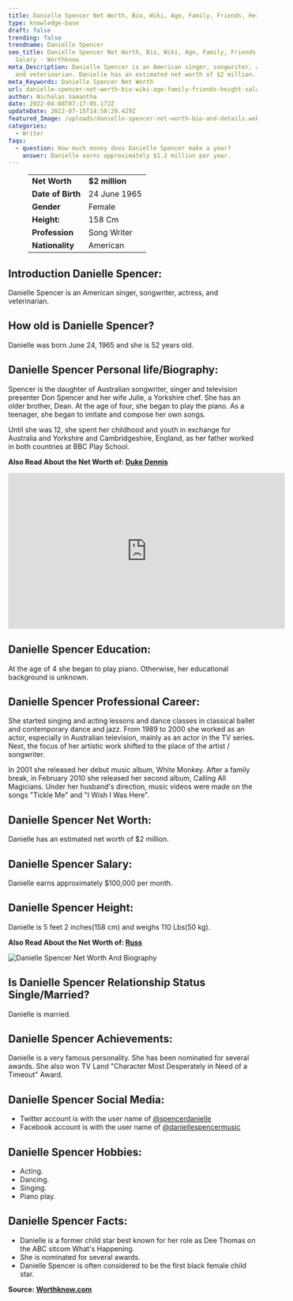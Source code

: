 ```yaml
---
title: Danielle Spencer Net Worth, Bio, Wiki, Age, Family, Friends, Height & Salary
type: knowledge-base
draft: false
trending: false
trendname: Danielle Spencer
seo_title: Danielle Spencer Net Worth, Bio, Wiki, Age, Family, Friends, Height &
  Salary - Worthknow
meta_Description: Danielle Spencer is an American singer, songwriter, actress,
  and veterinarian. Danielle has an estimated net worth of $2 million.
meta_Keywords: Danielle Spencer Net Worth
url: danielle-spencer-net-worth-bio-wiki-age-family-friends-height-salary
author: Nicholas Samantha
date: 2022-04-08T07:17:05.172Z
updateDate: 2022-07-15T14:50:20.429Z
featured_Image: /uploads/danielle-spencer-net-worth-bio-and-details.webp
categories:
  - Writer
faqs:
  - question: How much money does Danielle Spencer make a year?
    answer: Danielle earns approximately $1.2 million per year.
---
```

<figure class="wp-block-table is-style-stripes">
  <table>
    <tbody>
      <tr>
        <td>
          <strong>Net Worth</strong>
        </td>
        <td>
          <strong>$2 million</strong>
        </td>
      </tr>
      <tr>
        <td>
          <strong>Date of Birth</strong>
        </td>
        <td>24 June 1965</td>
      </tr>
      <tr>
        <td>
          <strong>Gender</strong>
        </td>
        <td>Female</td>
      </tr>
      <tr>
        <td>
          <strong>Height:</strong>
        </td>
        <td>158 Cm</td>
      </tr>
      <tr>
        <td>
          <strong>Profession</strong>
        </td>
        <td>Song Writer</td>
      </tr>
      <tr>
        <td>
          <strong>Nationality</strong>
        </td>
        <td>American</td>
      </tr>
    </tbody>
  </table>
</figure>

## **Introduction Danielle Spencer:**

Danielle Spencer is an American singer, songwriter, actress, and veterinarian.

## **How old is Danielle Spencer?**

Danielle was born June 24, 1965 and she is 52 years old.

## **Danielle Spencer Personal life/Biography:**

Spencer is the daughter of Australian songwriter, singer and television presenter Don Spencer and her wife Julie, a Yorkshire chef. She has an older brother, Dean. At the age of four, she began to play the piano. As a teenager, she began to imitate and compose her own songs.

Until she was 12, she spent her childhood and youth in exchange for Australia and Yorkshire and Cambridgeshire, England, as her father worked in both countries at BBC Play School.

**Also Read About the Net Worth of: <a href="https://worthknow.com/duke-dennis-net-worth-bio-wiki-age-family-friends-height-salary/" target="_blank" rel="noopener">Duke Dennis</a>**

<iframe width="560" height="315" src="https://www.youtube.com/embed/0Qd49WVsrBU" title="YouTube video player" frameborder="0" allow="accelerometer; autoplay; clipboard-write; encrypted-media; gyroscope; picture-in-picture" allowfullscreen></iframe>

## **Danielle Spencer Education:**

At the age of 4 she began to play piano. Otherwise, her educational background is unknown.

## **Danielle Spencer Professional Career:**

She started singing and acting lessons and dance classes in classical ballet and contemporary dance and jazz. From 1989 to 2000 she worked as an actor, especially in Australian television, mainly as an actor in the TV series. Next, the focus of her artistic work shifted to the place of the artist / songwriter.

In 2001 she released her debut music album, White Monkey. After a family break, in February 2010 she released her second album, Calling All Magicians. Under her husband's direction, music videos were made on the songs "Tickle Me" and "I Wish I Was Here".

## **Danielle Spencer Net Worth:**

Danielle has an estimated net worth of $2 million.

## **Danielle Spencer Salary:**

Danielle earns approximately $100,000 per month.

## **Danielle Spencer Height:**

Danielle is 5 feet 2 inches(158 cm) and weighs 110 Lbs(50 kg).

**Also Read About the Net Worth of: <a href="https://worthknow.com/russ-net-worth-bio-age-family-friends-height-salary/" target="_blank" rel="noopener">Russ</a>**

![Danielle Spencer Net Worth And Biography](/uploads/danielle-spencer-net-worth.webp)

## **Is Danielle Spencer Relationship Status Single/Married?**

Danielle is married.

## **Danielle Spencer Achievements:**

Danielle is a very famous personality. She has been nominated for several awards. She also won TV Land "Character Most Desperately in Need of a Timeout" Award.

## **Danielle Spencer Social Media:**

* Twitter account is with the user name of <a href="https://twitter.com/spencerdanielle" target="_blank" rel="nofollow" rel="noopener">@spencerdanielle</a>
* Facebook account is with the user name of <a href="https://www.facebook.com/daniellespencermusic/" target="_blank" rel="nofollow" rel="noopener">@daniellespencermusic</a>

## **Danielle Spencer Hobbies:**

* Acting.
* Dancing.
* Singing.
* Piano play.

## **Danielle Spencer Facts:**

* Danielle is a former child star best known for her role as Dee Thomas on the ABC sitcom What's Happening.
* She is nominated for several awards.
* Danielle Spencer is often considered to be the first black female child star.

**Source: <a href="https://worthknow.com/" target="_blank" rel="noopener">Worthknow.com</a>**